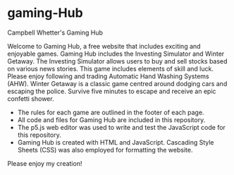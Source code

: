 # gaming-Hub
Campbell Whetter's Gaming Hub

Welcome to Gaming Hub, a free website that includes exciting and enjoyable games. Gaming Hub includes the Investing Simulator and Winter Getaway.
The Investing Simulator allows users to buy and sell stocks based on various news stories. This game includes elements of skill and luck. Please enjoy following and trading Automatic Hand Washing Systems (AHW).
Winter Getaway is a classic game centred around dodging cars and escaping the police. Survive five minutes to escape and receive an epic confetti shower.

- The rules for each game are outlined in the footer of each page.
- All code and files for Gaming Hub are included in this repository.
- The p5.js web editor was used to write and test the JavaScript code for this repository.
- Gaming Hub is created with HTML and JavaScript. Cascading Style Sheets (CSS) was also employed for formatting the website.

Please enjoy my creation!
